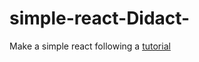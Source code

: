 # simple-react-Didact-
Make a simple react following a [tutorial](https://github.com/pomber/didact)
